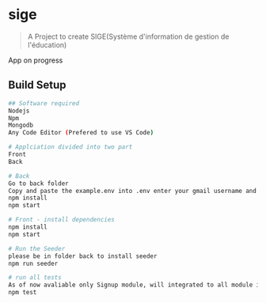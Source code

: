 # sige

> A Project to create SIGE(Système d'information de gestion de l'éducation)

App on progress
## Build Setup

``` bash
## Software required
Nodejs
Npm
Mongodb
Any Code Editor (Prefered to use VS Code)

# Applciation divided into two part
Front
Back

# Back
Go to back folder
Copy and paste the example.env into .env enter your gmail username and password in .env file
npm install
npm start

# Front - install dependencies
npm install
npm start

# Run the Seeder
please be in folder back to install seeder
npm run seeder

# run all tests 
As of now avaliable only Signup module, will integrated to all module in future
npm test
```